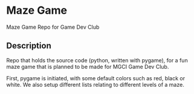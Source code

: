 # Maze Game
Maze Game Repo for Game Dev Club

## Description
Repo that holds the source code (python, written with pygame), for a fun maze game that is planned to be made for MGCI Game Dev Club.

First, pygame is initiated, with some default colors such as red, black or white. We also setup different lists relating to different levels of a maze.